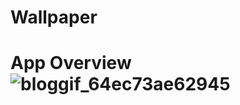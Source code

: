 # Wallpaper

# App Overview![bloggif_64ec73ae62945](https://github.com/deepbajud/Wallpaper/assets/118447327/521628bf-734a-4779-a84b-06dba8101a35)
